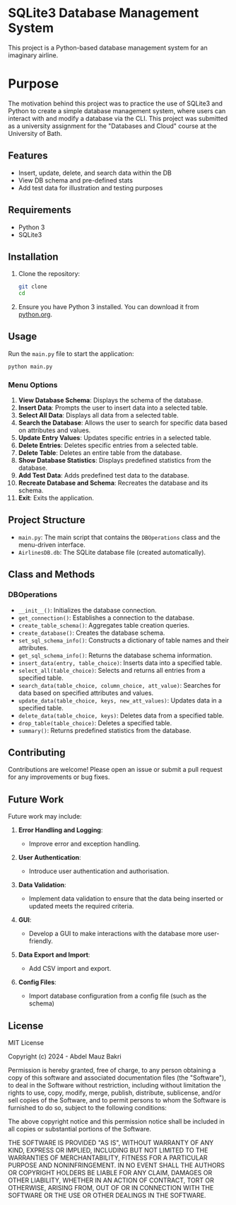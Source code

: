 # SQLite3 Database Management System

This project is a Python-based database management system for an imaginary airline.

# Purpose

The motivation behind this project was to practice the use of SQLite3 and Python to create a simple database management 
system, where users can interact with and modify a database via the CLI.
This project was submitted as a university assignment for the "Databases and Cloud" course at the University of Bath.

## Features

- Insert, update, delete, and search data within the DB
- View DB schema and pre-defined stats
- Add test data for illustration and testing purposes

## Requirements

- Python 3
- SQLite3

## Installation

1. Clone the repository:
    ```sh
    git clone 
    cd 
    ```

2. Ensure you have Python 3 installed. You can download it from [python.org](https://www.python.org/).

## Usage

Run the `main.py` file to start the application:

```sh
python main.py
```

### Menu Options

1. **View Database Schema**: Displays the schema of the database.
2. **Insert Data**: Prompts the user to insert data into a selected table.
3. **Select All Data**: Displays all data from a selected table.
4. **Search the Database**: Allows the user to search for specific data based on attributes and values.
5. **Update Entry Values**: Updates specific entries in a selected table.
6. **Delete Entries**: Deletes specific entries from a selected table.
7. **Delete Table**: Deletes an entire table from the database.
8. **Show Database Statistics**: Displays predefined statistics from the database.
9. **Add Test Data**: Adds predefined test data to the database.
10. **Recreate Database and Schema**: Recreates the database and its schema.
11. **Exit**: Exits the application.

## Project Structure

- `main.py`: The main script that contains the `DBOperations` class and the menu-driven interface.
- `AirlinesDB.db`: The SQLite database file (created automatically).

## Class and Methods

### DBOperations

- `__init__()`: Initializes the database connection.
- `get_connection()`: Establishes a connection to the database.
- `create_table_schema()`: Aggregates table creation queries.
- `create_database()`: Creates the database schema.
- `set_sql_schema_info()`: Constructs a dictionary of table names and their attributes.
- `get_sql_schema_info()`: Returns the database schema information.
- `insert_data(entry, table_choice)`: Inserts data into a specified table.
- `select_all(table_choice)`: Selects and returns all entries from a specified table.
- `search_data(table_choice, column_choice, att_value)`: Searches for data based on specified attributes and values.
- `update_data(table_choice, keys, new_att_values)`: Updates data in a specified table.
- `delete_data(table_choice, keys)`: Deletes data from a specified table.
- `drop_table(table_choice)`: Deletes a specified table.
- `summary()`: Returns predefined statistics from the database.

## Contributing

Contributions are welcome! Please open an issue or submit a pull request for any improvements or bug fixes.

## Future Work

Future work may include:

1. **Error Handling and Logging**:
   - Improve error and exception handling.

2. **User Authentication**:
   - Introduce user authentication and authorisation.

3. **Data Validation**:
   - Implement data validation to ensure that the data being inserted or updated meets the required criteria.

4. **GUI**:
   - Develop a GUI to make interactions with the database more user-friendly.

5. **Data Export and Import**:
   - Add CSV import and export.

6. **Config Files**:
   - Import database configuration from a config file (such as the schema)

## License

MIT License

Copyright (c) 2024 - Abdel Mauz Bakri

Permission is hereby granted, free of charge, to any person obtaining a copy
of this software and associated documentation files (the "Software"), to deal
in the Software without restriction, including without limitation the rights
to use, copy, modify, merge, publish, distribute, sublicense, and/or sell
copies of the Software, and to permit persons to whom the Software is
furnished to do so, subject to the following conditions:

The above copyright notice and this permission notice shall be included in all
copies or substantial portions of the Software.

THE SOFTWARE IS PROVIDED "AS IS", WITHOUT WARRANTY OF ANY KIND, EXPRESS OR
IMPLIED, INCLUDING BUT NOT LIMITED TO THE WARRANTIES OF MERCHANTABILITY,
FITNESS FOR A PARTICULAR PURPOSE AND NONINFRINGEMENT. IN NO EVENT SHALL THE
AUTHORS OR COPYRIGHT HOLDERS BE LIABLE FOR ANY CLAIM, DAMAGES OR OTHER
LIABILITY, WHETHER IN AN ACTION OF CONTRACT, TORT OR OTHERWISE, ARISING FROM,
OUT OF OR IN CONNECTION WITH THE SOFTWARE OR THE USE OR OTHER DEALINGS IN THE
SOFTWARE.


